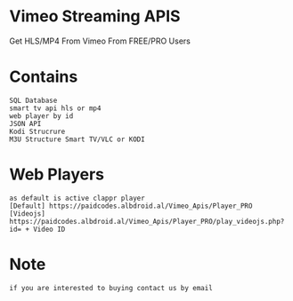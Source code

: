 # Vimeo Streaming APIS
Get HLS/MP4 From Vimeo From FREE/PRO Users

# Contains
    SQL Database
    smart tv api hls or mp4
    web player by id
    JSON API
    Kodi Strucrure
    M3U Structure Smart TV/VLC or KODI

# Web Players
    as default is active clappr player
    [Default] https://paidcodes.albdroid.al/Vimeo_Apis/Player_PRO
    [Videojs] https://paidcodes.albdroid.al/Vimeo_Apis/Player_PRO/play_videojs.php?id= + Video ID

# Note
    if you are interested to buying contact us by email
